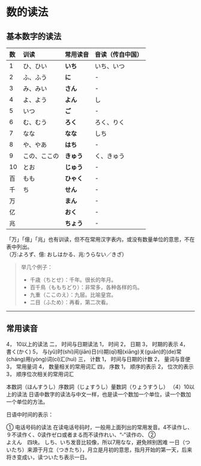 # 数的读法
## 基本数字的读法

| 数   | 训读         | 常用读音   | 音读（传自中国） | 
| :--- | :----------- | :--------- | :--------------- | 
| 1    | ひ、ひい     | **いち**   | いち、いつ       | 
| 2    | ふ、ふう     | **に**     | -                | 
| 3    | み、みい     | **さん**   | -                | 
| 4    | よ、よう     | **よん**   | し               | 
| 5    | いつ         | **ご**     | -                | 
| 6    | む、むう     | **ろく**   | ろく、りく       | 
| 7    | なな         | **なな**   | しち             | 
| 8    | や、やあ     | **はち**   | -                | 
| 9    | この、ここの | **きゅう** | く、きゅう       | 
| 10   | とお         | **じゅう** | -                | 
| 百   | もも         | **ひゃく** | -                | 
| 千   | ち           | **せん**   | -                | 
| 万   |              | **まん**   | -                | 
| 亿   |              | **おく**   | -                | 
| 兆   |              | **ちょう** | -                | 


「万」「億」「兆」也有训读，但不在常用汉字表内，或没有数量单位的意思，不在表中列出。  
（万:よろず、億: おしはかる、兆:うらない／きざ）  

> 举几个例子：
 > * 千歳（ちとせ）：千年。很长的年月。
 > * 百千鳥（ももちどり）：非常多，各种各样的鸟。
 > * 九重（ここのえ）：九层。比喻皇宫。
 > * 二目（ふため）：再看，第二次看。  
___

## 常用读音
4，	10以上的读法
二，	时间与日期读法
1，	时间
2，	日期
3，	时期的表示
4，	書く(かく)
5，	与(yǔ)时(shí)间(jiān)日(rì)期(qī)相(xiāng)关(guān)的(de)常(cháng)用(yòng)词(cí)汇(huì)
三，	计数
1，	时间与日期的计数
2，	量词与音便
3，	常用量词
4，	数量相关的常用词汇
四，	序数
1，	顺序的表示
2，	位次的表示
3，	顺序位次相关的常用词汇

本数詞（ほんすうし）序数詞（じょすうし）量数詞（りょうすうし）
（4）10以上的读法
日语中数字的读法与中文一样，也是读一个数加一个单位，读一个数加一个单位的方法。




日语中时间的表示：























①	电话号码的读法
在读电话号码时，一般用上面列出的常用发音。4不读作し、９不读作く、0读作ゼロ或者まる而不读作れい、“‐”读作の、
②	
よえん　四块。
しち、いち发音比较像，所以7用なな，避免辨别困难
一日（ついたち）来源于月立（つきたち），月立是月初的意思，指月开始的第一天，后来将き变成い，读ついたち表示一日。

